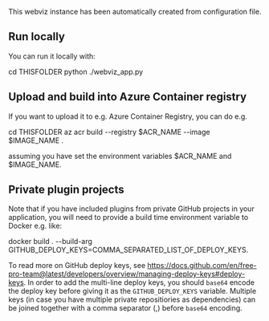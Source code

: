 This webviz instance has been automatically created from configuration file.

## Run locally

You can run it locally with:

  cd THISFOLDER
  python ./webviz_app.py

## Upload and build into Azure Container registry

If you want to upload it to e.g. Azure Container Registry, you can do e.g.

  cd THISFOLDER
  az acr build --registry $ACR_NAME --image $IMAGE_NAME . 

assuming you have set the environment variables $ACR_NAME and $IMAGE_NAME.

## Private plugin projects

Note that if you have included plugins from private GitHub projects in your
application, you will need to provide a build time environment variable to Docker e.g. like:

docker build . --build-arg GITHUB_DEPLOY_KEYS=COMMA_SEPARATED_LIST_OF_DEPLOY_KEYS.

To read more on GitHub deploy keys, see https://docs.github.com/en/free-pro-team@latest/developers/overview/managing-deploy-keys#deploy-keys.
In order to add the multi-line deploy keys, you should `base64` encode the deploy key
before giving it as the `GITHUB_DEPLOY_KEYS` variable. Multiple keys (in case you have
multiple private repositiories as dependencies) can be joined together with a comma
separator (,) before `base64` encoding.
